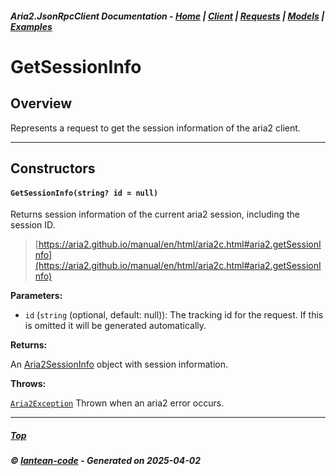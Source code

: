 ##### Aria2.JsonRpcClient Documentation  - [Home](index.md) | [Client](client.md) | [Requests](requests.md) | [Models](models.md) | [Examples](examples.md)

# GetSessionInfo

## Overview

Represents a request to get the session information of the aria2 client.

---

## Constructors
#### `GetSessionInfo(string? id = null)`

Returns session information of the current aria2 session, including the session ID.

> [https://aria2.github.io/manual/en/html/aria2c.html#aria2.getSessionInfo](https://aria2.github.io/manual/en/html/aria2c.html#aria2.getSessionInfo)

**Parameters:**
<a id="GetSessionInfo_string__id___null_id"></a>
- `id` (`string` (optional, default: null)): The tracking id for the request. If this is omitted it will be generated automatically.

**Returns:**

An [Aria2SessionInfo](model_Aria2SessionInfo.md) object with session information.

**Throws:**

[`Aria2Exception`](Aria2Exception.md)
Thrown when an aria2 error occurs.

---




##### [Top](#top)
##### © [lantean-code](https://github.com/lantean-code) - _Generated on 2025-04-02_
